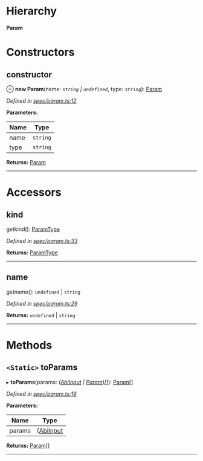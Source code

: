 

# Hierarchy

**Param**

# Constructors

<a id="constructor"></a>

##  constructor

⊕ **new Param**(name: *`string` | `undefined`*, type: *`string`*): [Param](_spec_param_.param.md)

*Defined in [spec/param.ts:12](https://github.com/paritytech/js-libs/blob/3946ccd/packages/abi/src/spec/param.ts#L12)*

**Parameters:**

| Name | Type |
| ------ | ------ |
| name | `string` | `undefined` |
| type | `string` |

**Returns:** [Param](_spec_param_.param.md)

___

# Accessors

<a id="kind"></a>

##  kind

getkind(): [ParamType](_spec_paramtype_paramtype_.paramtype.md)

*Defined in [spec/param.ts:33](https://github.com/paritytech/js-libs/blob/3946ccd/packages/abi/src/spec/param.ts#L33)*

**Returns:** [ParamType](_spec_paramtype_paramtype_.paramtype.md)

___
<a id="name"></a>

##  name

getname(): `undefined` | `string`

*Defined in [spec/param.ts:29](https://github.com/paritytech/js-libs/blob/3946ccd/packages/abi/src/spec/param.ts#L29)*

**Returns:** `undefined` | `string`

___

# Methods

<a id="toparams"></a>

## `<Static>` toParams

▸ **toParams**(params: *([AbiInput](../interfaces/_types_.abiinput.md) | [Param](_spec_param_.param.md))[]*): [Param](_spec_param_.param.md)[]

*Defined in [spec/param.ts:19](https://github.com/paritytech/js-libs/blob/3946ccd/packages/abi/src/spec/param.ts#L19)*

**Parameters:**

| Name | Type |
| ------ | ------ |
| params | ([AbiInput](../interfaces/_types_.abiinput.md) | [Param](_spec_param_.param.md))[] |

**Returns:** [Param](_spec_param_.param.md)[]

___

